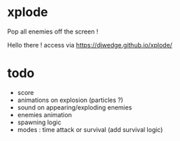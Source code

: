 # xplode
Pop all enemies off the screen !

Hello there !
access via https://djwedge.github.io/xplode/

# todo
- score
- animations on explosion (particles ?)
- sound on appearing/exploding enemies
- enemies animation
- spawning logic
- modes : time attack or survival (add survival logic)
